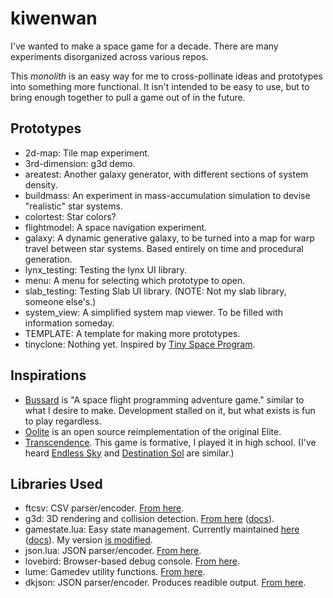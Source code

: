 # kiwenwan
I've wanted to make a space game for a decade. There are many experiments disorganized across various repos.

This *monolith* is an easy way for me to cross-pollinate ideas and prototypes into something more functional. It isn't intended to be easy to use, but to bring enough together to pull a game out of in the future.

## Prototypes

- 2d-map: Tile map experiment.
- 3rd-dimension: g3d demo.
- areatest: Another galaxy generator, with different sections of system density.
- buildmass: An experiment in mass-accumulation simulation to devise "realistic" star systems.
- colortest: Star colors?
- flightmodel: A space navigation experiment.
- galaxy: A dynamic generative galaxy, to be turned into a map for warp travel between star systems. Based entirely on time and procedural generation.
- lynx_testing: Testing the lynx UI library.
- menu: A menu for selecting which prototype to open.
- slab_testing: Testing Slab UI library. (NOTE: Not my slab library, someone else's.)
- system_view: A simplified system map viewer. To be filled with information someday.
- TEMPLATE: A template for making more prototypes.
- tinyclone: Nothing yet. Inspired by [Tiny Space Program](https://play.google.com/store/apps/details?id=com.companyname.Space_Program).

## Inspirations

- [Bussard](https://technomancy.itch.io/bussard) is "A space flight programming adventure game." similar to what I desire to make. Development stalled on it, but what exists is fun to play regardless.
- [Oolite](https://www.oolite.space/) is an open source reimplementation of the original Elite.
- [Transcendence](https://transcendence.kronosaur.com/). This game is formative, I played it in high school. (I've heard [Endless Sky](https://endless-sky.github.io/) and [Destination Sol](https://destinationsol.org/) are similar.)

## Libraries Used

- ftcsv: CSV parser/encoder. [From here](https://github.com/FourierTransformer/ftcsv).
- g3d: 3D rendering and collision detection. [From here](https://github.com/groverburger/g3d) ([docs](https://github.com/groverburger/g3d/wiki)).
- gamestate.lua: Easy state management.
  Currently maintained [here](https://github.com/HDictus/hump) ([docs](https://github.com/HDictus/hump/blob/temp-master/docs/gamestate.rst)). My version [is modified](https://github.com/TangentFoxy/kiwenwan/commit/0bf48908b21f25addf04ab197c6e807790da0512).
- json.lua: JSON parser/encoder. [From here](https://github.com/rxi/json.lua).
- lovebird: Browser-based debug console. [From here](https://github.com/rxi/lovebird).
- lume: Gamedev utility functions. [From here](https://github.com/TangentFoxy/lume).
- dkjson: JSON parser/encoder. Produces readible output. [From here](https://github.com/TangentFoxy/dkjson.lua).
